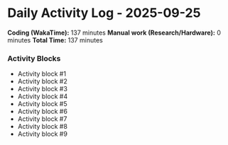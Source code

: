 # Daily Activity Log - 2025-09-25

**Coding (WakaTime):** 137 minutes
**Manual work (Research/Hardware):** 0 minutes
**Total Time:** 137 minutes

### Activity Blocks
- Activity block #1
- Activity block #2
- Activity block #3
- Activity block #4
- Activity block #5
- Activity block #6
- Activity block #7
- Activity block #8
- Activity block #9
